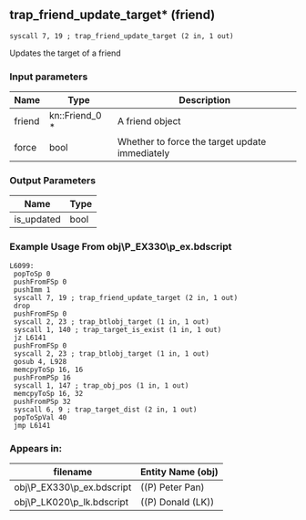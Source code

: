 ## trap_friend_update_target* (friend)

`syscall 7, 19 ; trap_friend_update_target (2 in, 1 out)`

Updates the target of a friend

### Input parameters
| Name | Type | Description
|------|------|------------
| friend   | kn::Friend_0 *   | A friend object
| force   | bool   | Whether to force the target update immediately


### Output Parameters
| Name | Type
|------|-----
| is_updated   | bool   
### Example Usage From obj\P_EX330\p_ex.bdscript
```plaintext
L6099:
 popToSp 0
 pushFromFSp 0
 pushImm 1
 syscall 7, 19 ; trap_friend_update_target (2 in, 1 out)
 drop 
 pushFromFSp 0
 syscall 2, 23 ; trap_btlobj_target (1 in, 1 out)
 syscall 1, 140 ; trap_target_is_exist (1 in, 1 out)
 jz L6141
 pushFromFSp 0
 syscall 2, 23 ; trap_btlobj_target (1 in, 1 out)
 gosub 4, L928
 memcpyToSp 16, 16
 pushFromPSp 16
 syscall 1, 147 ; trap_obj_pos (1 in, 1 out)
 memcpyToSp 16, 32
 pushFromPSp 32
 syscall 6, 9 ; trap_target_dist (2 in, 1 out)
 popToSpVal 40
 jmp L6141
```


### Appears in:
| filename | Entity Name (obj)
|----------|-------------
| obj\P_EX330\p_ex.bdscript       | ((P) Peter Pan)          
| obj\P_LK020\p_lk.bdscript       | ((P) Donald (LK))          



